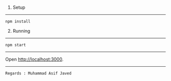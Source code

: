 1. Setup
---

    npm install


2. Running
---

    npm start
    
---
Open [http://localhost:3000](http://localhost:3000).

---
	Regards : Muhammad Asif Javed
